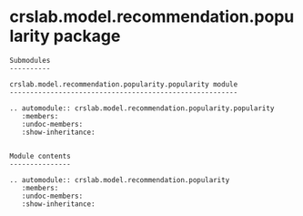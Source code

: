 crslab.model.recommendation.popularity package
==============================================

```eval_rst
Submodules
----------

crslab.model.recommendation.popularity.popularity module
--------------------------------------------------------

.. automodule:: crslab.model.recommendation.popularity.popularity
   :members:
   :undoc-members:
   :show-inheritance:


Module contents
---------------

.. automodule:: crslab.model.recommendation.popularity
   :members:
   :undoc-members:
   :show-inheritance:
```